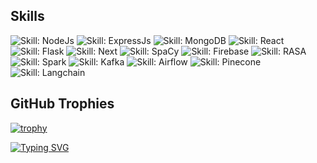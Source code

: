 <!-- Skills with badges -->
## Skills
![Skill: NodeJs](https://img.shields.io/badge/NodeJs-Intermediate-green)
![Skill: ExpressJs](https://img.shields.io/badge/ExpressJs-Intermediate-green)
![Skill: MongoDB](https://img.shields.io/badge/MongoDB-Intermediate-green)
![Skill: React](https://img.shields.io/badge/React-Intermediate-green)
![Skill: Flask](https://img.shields.io/badge/Flask-Intermediate-green)
![Skill: Next](https://img.shields.io/badge/Next-Intermediate-green)
![Skill: SpaCy](https://img.shields.io/badge/SpaCy-Intermediate-green)
![Skill: Firebase](https://img.shields.io/badge/Firebase-Beginner-green)
![Skill: RASA](https://img.shields.io/badge/RASA-Beginner-green)
![Skill: Spark](https://img.shields.io/badge/Spark-Beginner-green)
![Skill: Kafka](https://img.shields.io/badge/Kafka-Beginner-green)
![Skill: Airflow](https://img.shields.io/badge/Airflow-Beginner-green)
![Skill: Pinecone](https://img.shields.io/badge/Pinecone-Beginner-green)
![Skill: Langchain](https://img.shields.io/badge/Langchain-Beginner-green)

<!-- Trophy -->
## GitHub Trophies
[![trophy](https://github-profile-trophy.vercel.app/?username=Usaid-Bin-Rehan&r&title=Stars,Repositories,Commits,Issues,PullRequest,MultiLanguage&theme=matrix)](https://github.com/ryo-ma/github-profile-trophy)

<!-- Typing SVG -->
[![Typing SVG](https://readme-typing-svg.demolab.com/?lines=MVP+Open-Source+Contributions+below:&color=%232ecc71)](https://git.io/typing-svg)

